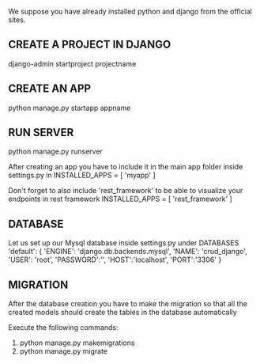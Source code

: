 We suppose you have already installed python and django from the official sites.

CREATE A PROJECT IN DJANGO
--------------------------
django-admin startproject projectname

CREATE AN APP
-------------
python manage.py startapp appname

RUN SERVER
----------
python manage.py runserver


After creating an app you have to include it in the main app folder inside settings.py in 
INSTALLED_APPS = [
    'myapp'
]

Don't forget to also include 'rest_framework' to be able to visualize your endpoints in rest framework
INSTALLED_APPS = [
    'rest_framework'
]


DATABASE
--------
Let us set up our Mysql database inside settings.py under DATABASES
 'default': {
        'ENGINE': 'django.db.backends.mysql',
        'NAME': 'crud_django',
        'USER': 'root',
        'PASSWORD':'',
        'HOST':'localhost',
        'PORT':'3306'
    }

MIGRATION
---------
After the database creation you have to make the migration so that all the created models should create the tables in the database automatically

Execute the following commands:

1. python manage.py makemigrations
2. python manage.py migrate







